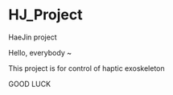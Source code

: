 # HJ_Project
HaeJin project

Hello, everybody ~

This project is for control of haptic exoskeleton

GOOD LUCK
